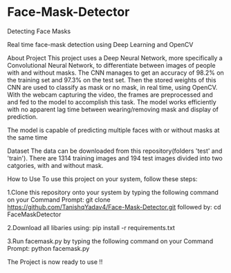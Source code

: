 # Face-Mask-Detector
 Detecting Face Masks
 
 Real time face-mask detection using Deep Learning and OpenCV

About Project
This project uses a Deep Neural Network, more specifically a Convolutional Neural Network, to differentiate between images of people with and without masks. The CNN manages to get an accuracy of 98.2% on the training set and 97.3% on the test set. Then the stored weights of this CNN are used to classify as mask or no mask, in real time, using OpenCV. With the webcam capturing the video, the frames are preprocessed and and fed to the model to accomplish this task. The model works efficiently with no apparent lag time between wearing/removing mask and display of prediction.

The model is capable of predicting multiple faces with or without masks at the same time

Dataset
The data can be downloaded from this repository(folders 'test' and 'train'). There are 1314 training images and 194 test images divided into two catgories, with and without mask.

How to Use
To use this project on your system, follow these steps:

1.Clone this repository onto your system by typing the following command on your Command Prompt:
git clone https://github.com/TanishqYadav4/Face-Mask-Detector.git
followed by:
cd FaceMaskDetector

2.Download all libaries using: pip install -r requirements.txt

3.Run facemask.py by typing the following command on your Command Prompt:
    python facemask.py

The Project is now ready to use !!

